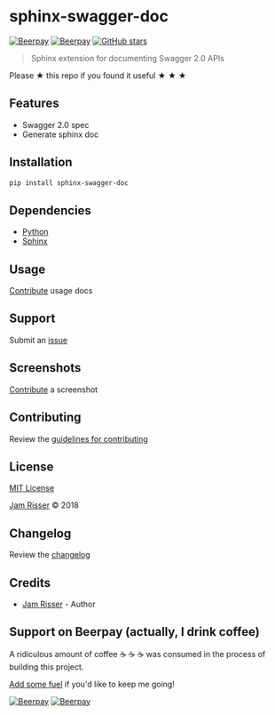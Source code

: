 # sphinx-swagger-doc

[![Beerpay](https://beerpay.io/jamrizzi/sphinx-swagger-doc/badge.svg?style=beer-square)](https://beerpay.io/jamrizzi/sphinx-swagger-doc)
[![Beerpay](https://beerpay.io/jamrizzi/sphinx-swagger-doc/make-wish.svg?style=flat-square)](https://beerpay.io/jamrizzi/sphinx-swagger-doc?focus=wish)
[![GitHub stars](https://img.shields.io/github/stars/jamrizzi/sphinx-swagger-doc.svg?style=social&label=Stars)](https://github.com/jamrizzi/sphinx-swagger-doc)

> Sphinx extension for documenting Swagger 2.0 APIs

Please &#9733; this repo if you found it useful &#9733; &#9733; &#9733;


## Features

* Swagger 2.0 spec
* Generate sphinx doc


## Installation

```sh
pip install sphinx-swagger-doc
```


## Dependencies

* [Python](https://www.python.org)
* [Sphinx](http://www.sphinx-doc.org)


## Usage

[Contribute](https://github.com/jamrizzi/sphinx-swagger-doc/blob/master/CONTRIBUTING.md) usage docs


## Support

Submit an [issue](https://github.com/jamrizzi/sphinx-swagger-doc/issues/new)


## Screenshots

[Contribute](https://github.com/jamrizzi/sphinx-swagger-doc/blob/master/CONTRIBUTING.md) a screenshot


## Contributing

Review the [guidelines for contributing](https://github.com/jamrizzi/sphinx-swagger-doc/blob/master/CONTRIBUTING.md)


## License

[MIT License](https://github.com/jamrizzi/sphinx-swagger-doc/blob/master/LICENSE)

[Jam Risser](https://jamrizzi.com) &copy; 2018


## Changelog

Review the [changelog](https://github.com/jamrizzi/sphinx-swagger-doc/blob/master/CHANGELOG.md)


## Credits

* [Jam Risser](https://jamrizzi.com) - Author


## Support on Beerpay (actually, I drink coffee)

A ridiculous amount of coffee :coffee: :coffee: :coffee: was consumed in the process of building this project.

[Add some fuel](https://beerpay.io/jamrizzi/sphinx-swagger-doc) if you'd like to keep me going!

[![Beerpay](https://beerpay.io/jamrizzi/sphinx-swagger-doc/badge.svg?style=beer-square)](https://beerpay.io/jamrizzi/sphinx-swagger-doc)
[![Beerpay](https://beerpay.io/jamrizzi/sphinx-swagger-doc/make-wish.svg?style=flat-square)](https://beerpay.io/jamrizzi/sphinx-swagger-doc?focus=wish)
